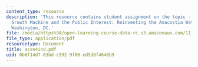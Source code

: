 ```yaml
---
content_type: resource
description: 'This resource contains student assignment on the topic - Case 3: The
  Growth Machine and the Public Interest: Reinventing the Anacostia Waterfront in
  Washington, DC.'
file: /media/https%3A/open-learning-course-data-rc.s3.amazonaws.com/11-201-gateway-planning-action-fall-2005/0b8f14d763bdc5929f00ed5d8f4640b9_assn4ind.pdf
file_type: application/pdf
resourcetype: Document
title: assn4ind.pdf
uid: 0b8f14d7-63bd-c592-9f00-ed5d8f4640b9
---
```

